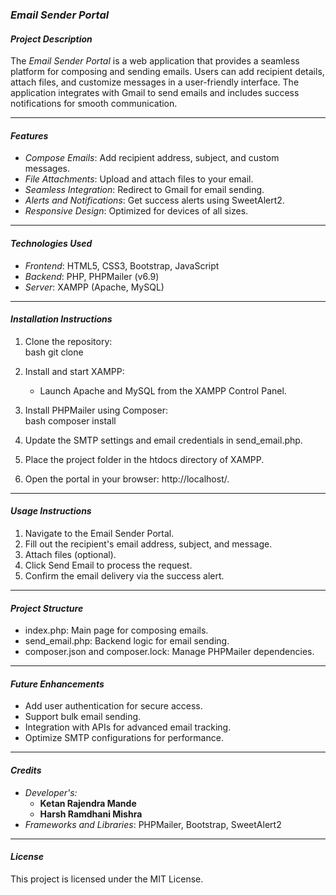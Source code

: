 ### *Email Sender Portal*

#### *Project Description*  
The *Email Sender Portal* is a web application that provides a seamless platform for composing and sending emails. Users can add recipient details, attach files, and customize messages in a user-friendly interface. The application integrates with Gmail to send emails and includes success notifications for smooth communication.

---

#### *Features*  
- *Compose Emails*: Add recipient address, subject, and custom messages.  
- *File Attachments*: Upload and attach files to your email.  
- *Seamless Integration*: Redirect to Gmail for email sending.  
- *Alerts and Notifications*: Get success alerts using SweetAlert2.  
- *Responsive Design*: Optimized for devices of all sizes.  

---

#### *Technologies Used*  
- *Frontend*: HTML5, CSS3, Bootstrap, JavaScript  
- *Backend*: PHP, PHPMailer (v6.9)  
- *Server*: XAMPP (Apache, MySQL)  

---

#### *Installation Instructions*  
1. Clone the repository:  
   bash
   git clone <repository-url>
     
2. Install and start XAMPP:  
   - Launch Apache and MySQL from the XAMPP Control Panel.  
3. Install PHPMailer using Composer:  
   bash
   composer install
     
4. Update the SMTP settings and email credentials in send_email.php.  
5. Place the project folder in the htdocs directory of XAMPP.  
6. Open the portal in your browser: http://localhost/<project-folder>.  

---

#### *Usage Instructions*  
1. Navigate to the Email Sender Portal.  
2. Fill out the recipient's email address, subject, and message.  
3. Attach files (optional).  
4. Click Send Email to process the request.  
5. Confirm the email delivery via the success alert.  

---

#### *Project Structure*  
- index.php: Main page for composing emails.  
- send_email.php: Backend logic for email sending.  
- composer.json and composer.lock: Manage PHPMailer dependencies.  

---

#### *Future Enhancements*  
- Add user authentication for secure access.  
- Support bulk email sending.  
- Integration with APIs for advanced email tracking.  
- Optimize SMTP configurations for performance.  

---

#### *Credits*  
- *Developer's:*
  - **Ketan Rajendra Mande**
  - **Harsh Ramdhani Mishra**
- *Frameworks and Libraries*: PHPMailer, Bootstrap, SweetAlert2  

---

#### *License*  
This project is licensed under the MIT License.
